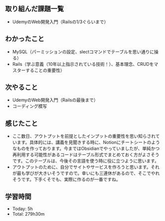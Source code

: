 ## 取り組んだ課題一覧
- UdemyのWeb開発入門（Railsの1/3ぐらいまで）
## わかったこと
- MySQL（パーミッションの設定、slectコマンドでテーブルを思い通りに操る）
- Rails（学ぶ意義（10年以上指示されている技術！）、基本理念、CRUDをマスターすることの重要性）
## 次やること
- UdemyのWeb開発入門（Railsの最後まで）
- コーディング模写
## 感じたこと
- ここ数日、アウトプットを前提としたインプットの重要性を思い知らされています。具体的には、講義を見聞きする時に、Notionにチートシートのようなものを作っております。今まではObsidianでやっていましたが、単純かつ再利用する可能性があるコードはテーブル形式でまとめておく方がよさそうです。このテーブルは、今後その言語を使う時に役に立つように思います。
- アウトプットのために、自分でサイトやサービスを作ろうと思います。それが最も学びが大きいそうですので。幸いにも三連休があるので、そこでやれそうです。下手くそでも、実際に作るのが一番ですね。
## 学習時間
- Today: 5h
- Total: 279h30m

